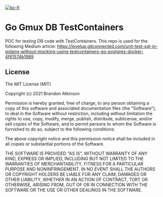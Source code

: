 [![ko-fi](https://ko-fi.com/img/githubbutton_sm.svg)](https://ko-fi.com/O5O63ENS7)

# Go Gmux DB TestContainers
POC for testing DB code with TestContainers. This repo is used for the following Medium article: https://levelup.gitconnected.com/unit-test-sql-in-golang-without-mocking-using-testcontainers-go-postgres-docker-4f61574b1989

## License
 
The MIT License (MIT)

Copyright (c) 2021 Brandon Atkinson

Permission is hereby granted, free of charge, to any person obtaining a copy of this software and associated documentation files (the "Software"), to deal in the Software without restriction, including without limitation the rights to use, copy, modify, merge, publish, distribute, sublicense, and/or sell copies of the Software, and to permit persons to whom the Software is furnished to do so, subject to the following conditions:

The above copyright notice and this permission notice shall be included in all copies or substantial portions of the Software.

THE SOFTWARE IS PROVIDED "AS IS", WITHOUT WARRANTY OF ANY KIND, EXPRESS OR IMPLIED, INCLUDING BUT NOT LIMITED TO THE WARRANTIES OF MERCHANTABILITY, FITNESS FOR A PARTICULAR PURPOSE AND NONINFRINGEMENT. IN NO EVENT SHALL THE AUTHORS OR COPYRIGHT HOLDERS BE LIABLE FOR ANY CLAIM, DAMAGES OR OTHER LIABILITY, WHETHER IN AN ACTION OF CONTRACT, TORT OR OTHERWISE, ARISING FROM, OUT OF OR IN CONNECTION WITH THE SOFTWARE OR THE USE OR OTHER DEALINGS IN THE SOFTWARE.
